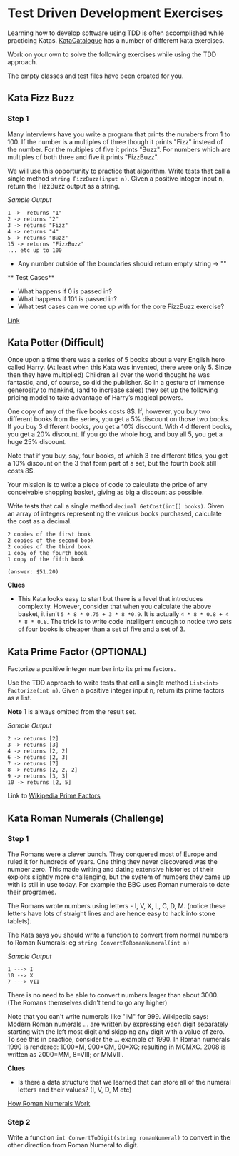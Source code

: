 # Test Driven Development Exercises

Learning how to develop software using TDD is often accomplished while practicing Katas. 
[KataCatalogue](http://codingdojo.org/cgi-bin/index.pl?KataCatalogue) has a number of different kata exercises.

Work on your own to solve the following exercises while using the TDD approach.

The empty classes and test files have been created for you.

## Kata Fizz Buzz

### Step 1

Many interviews have you write a program that prints the numbers from 1 to 100. If the number is a multiples of three though it prints "Fizz" instead of the number. For the multiples of five it prints "Buzz". For numbers which are multiples of both three and five it prints "FizzBuzz".

We will use this opportunity to practice that algorithm. Write tests that call a single method `string FizzBuzz(input n)`. Given a positive integer input n, return the FizzBuzz output as a string.

*Sample Output*
```
1 ->  returns "1"
2 -> returns "2"
3 -> returns "Fizz"
4 -> returns "4"
5 -> returns "Buzz" 
15 -> returns "FizzBuzz"
... etc up to 100
```

* Any number outside of the boundaries should return empty string -> ""

** Test Cases**

- What happens if 0 is passed in?
- What happens if 101 is passed in?
- What test cases can we come up with for the core FizzBuzz exercise?



[Link](http://codingdojo.org/cgi-bin/index.pl?KataFizzBuzz)



## Kata Potter (Difficult) 

Once upon a time there was a series of 5 books about a very English hero called Harry. (At least when this Kata was invented, there were only 5. Since then they have multiplied) Children all over the world thought he was fantastic, and, of course, so did the publisher. So in a gesture of immense generosity to mankind, (and to increase sales) they set up the following pricing model to take advantage of Harry’s magical powers.

One copy of any of the five books costs 8$. If, however, you buy two different books from the series, you get a 5% discount on those two books. If you buy 3 different books, you get a 10% discount. With 4 different books, you get a 20% discount. If you go the whole hog, and buy all 5, you get a huge 25% discount.

Note that if you buy, say, four books, of which 3 are different titles, you get a 10% discount on the 3 that form part of a set, but the fourth book still costs 8$.

Your mission is to write a piece of code to calculate the price of any conceivable shopping basket, giving as big a discount as possible.

Write tests that call a single method `decimal GetCost(int[] books)`. Given an array of integers representing the various books purchased, calculate the cost as a decimal.

```
2 copies of the first book
2 copies of the second book
2 copies of the third book
1 copy of the fourth book
1 copy of the fifth book

(answer: $51.20)
```

**Clues**
- This Kata looks easy to start but there is a level that introduces complexity. However, consider that when you calculate the above basket, it isn't `5 * 8 * 0.75 + 3 * 8 *0.9`. It is actually `4 * 8 * 0.8 + 4 * 8 * 0.8`. The trick is to write code intelligent enough to notice two sets of four books is cheaper than a set of five and a set of 3.

## Kata Prime Factor (OPTIONAL)

Factorize a positive integer number into its prime factors.

Use the TDD approach to write tests that call a single method `List<int> Factorize(int n)`. Given a positive integer input n, return its prime factors as a list.

**Note** 1 is always omitted from the result set.

*Sample Output*
```
2 -> returns [2]
3 -> returns [3]
4 -> returns [2, 2]
6 -> returns [2, 3]
7 -> returns [7]
8 -> returns [2, 2, 2]
9 -> returns [3, 3]
10 -> returns [2, 5]
```

Link to [Wikipedia Prime Factors](https://en.wikipedia.org/wiki/Prime_factor)

## Kata Roman Numerals (Challenge)

### Step 1

The Romans were a clever bunch. They conquered most of Europe and ruled it for hundreds of years.  One thing they never discovered  was the number zero. This made writing and dating extensive histories of their exploits 
slightly more challenging, but the system of numbers they came up with is still in use today. For example the BBC uses Roman numerals to date their programes.

The Romans wrote numbers using letters - I, V, X, L, C, D, M. (notice these letters have lots of straight lines and are hence easy to hack into stone tablets).

The Kata says you should write a function to convert from normal numbers to Roman Numerals: eg `string ConvertToRomanNumeral(int n)`

*Sample Output*
```
1 ---> I
10 --> X
7 ---> VII
```

There is no need to be able to convert numbers larger than about 3000. (The Romans themselves didn't tend to go any higher)

Note that you can't write numerals like "IM" for 999. Wikipedia says: Modern Roman numerals ... are written by expressing each digit separately starting with the left most digit and skipping any digit with a value of zero. To see this in practice, consider the ... example of 1990. In Roman numerals 1990 is rendered: 1000=M, 900=CM, 90=XC; resulting in MCMXC. 2008 is written as 2000=MM, 8=VIII; or MMVIII.

**Clues**
- Is there a data structure that we learned that can store all of the numeral letters and their values? (I, V, D, M etc)

[How Roman Numerals Work](http://www.novaroma.org/via_romana/numbers.html)

### Step 2

Write a function `int ConvertToDigit(string romanNumeral)` to convert in the other direction from Roman Numeral to digit.

